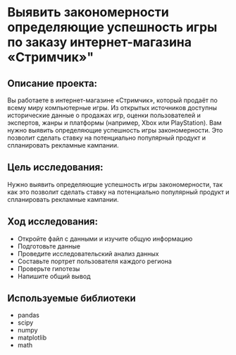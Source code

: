# Выявить закономерности определяющие успешность игры по заказу интернет-магазина «Стримчик»"
## Описание проекта:
Вы работаете в интернет-магазине «Стримчик», который продаёт по всему миру компьютерные игры. Из открытых источников доступны исторические данные о продажах игр, оценки пользователей и экспертов, жанры и платформы (например, Xbox или PlayStation). Вам нужно выявить определяющие успешность игры закономерности. Это позволит сделать ставку на потенциально популярный продукт и спланировать рекламные кампании.

## Цель исследования:
Нужно выявить определяющие успешность игры закономерности, так как это позволит сделать ставку на потенциально популярный продукт и спланировать рекламные кампании.

## Ход исследования:
- Откройте файл с данными и изучите общую информацию
- Подготовьте данные
- Проведите исследовательский анализ данных
- Составьте портрет пользователя каждого региона
- Проверьте гипотезы
- Напишите общий вывод

## Используемые библиотеки
- pandas
- scipy
- numpy
- matplotlib
- math
